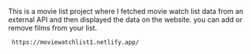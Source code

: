 This is a movie list project where I fetched movie watch list data from an external API and then displayed the data on the website. you can add or remove films from your list.                                                 
                   
     https://moviewatchlist1.netlify.app/     
 
